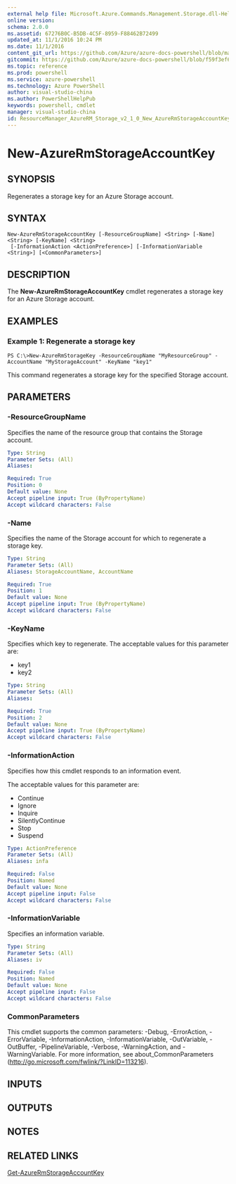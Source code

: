 ```yaml
---
external help file: Microsoft.Azure.Commands.Management.Storage.dll-Help.xml
online version: 
schema: 2.0.0
ms.assetid: 67276B0C-B5DB-4C5F-8959-F88462B72499
updated_at: 11/1/2016 10:24 PM
ms.date: 11/1/2016
content_git_url: https://github.com/Azure/azure-docs-powershell/blob/master/azureps-cmdlets-docs/ResourceManager/AzureRM.Storage/v2.1.0/New-AzureRmStorageAccountKey.md
gitcommit: https://github.com/Azure/azure-docs-powershell/blob/f59f3ef60bc592383812213e69fd77ba950759ed/azureps-cmdlets-docs/ResourceManager/AzureRM.Storage/v2.1.0/New-AzureRmStorageAccountKey.md
ms.topic: reference
ms.prod: powershell
ms.service: azure-powershell
ms.technology: Azure PowerShell
author: visual-studio-china
ms.author: PowerShellHelpPub
keywords: powershell, cmdlet
manager: visual-studio-china
id: ResourceManager_AzureRM_Storage_v2_1_0_New_AzureRmStorageAccountKey_md
---
```


# New-AzureRmStorageAccountKey

## SYNOPSIS
Regenerates a storage key for an Azure Storage account.

## SYNTAX

```
New-AzureRmStorageAccountKey [-ResourceGroupName] <String> [-Name] <String> [-KeyName] <String>
 [-InformationAction <ActionPreference>] [-InformationVariable <String>] [<CommonParameters>]
```

## DESCRIPTION
The **New-AzureRmStorageAccountKey** cmdlet regenerates a storage key for an Azure Storage account.

## EXAMPLES

### Example 1: Regenerate a storage key
```
PS C:\>New-AzureRmStorageKey -ResourceGroupName "MyResourceGroup" -AccountName "MyStorageAccount" -KeyName "key1"
```

This command regenerates a storage key for the specified Storage account.

## PARAMETERS

### -ResourceGroupName
Specifies the name of the resource group that contains the Storage account.

```yaml
Type: String
Parameter Sets: (All)
Aliases: 

Required: True
Position: 0
Default value: None
Accept pipeline input: True (ByPropertyName)
Accept wildcard characters: False
```

### -Name
Specifies the name of the Storage account for which to regenerate a storage key.

```yaml
Type: String
Parameter Sets: (All)
Aliases: StorageAccountName, AccountName

Required: True
Position: 1
Default value: None
Accept pipeline input: True (ByPropertyName)
Accept wildcard characters: False
```

### -KeyName
Specifies which key to regenerate.
The acceptable values for this parameter are:

- key1 
- key2

```yaml
Type: String
Parameter Sets: (All)
Aliases: 

Required: True
Position: 2
Default value: None
Accept pipeline input: True (ByPropertyName)
Accept wildcard characters: False
```

### -InformationAction
Specifies how this cmdlet responds to an information event.

The acceptable values for this parameter are:

- Continue
- Ignore
- Inquire
- SilentlyContinue
- Stop
- Suspend

```yaml
Type: ActionPreference
Parameter Sets: (All)
Aliases: infa

Required: False
Position: Named
Default value: None
Accept pipeline input: False
Accept wildcard characters: False
```

### -InformationVariable
Specifies an information variable.

```yaml
Type: String
Parameter Sets: (All)
Aliases: iv

Required: False
Position: Named
Default value: None
Accept pipeline input: False
Accept wildcard characters: False
```

### CommonParameters
This cmdlet supports the common parameters: -Debug, -ErrorAction, -ErrorVariable, -InformationAction, -InformationVariable, -OutVariable, -OutBuffer, -PipelineVariable, -Verbose, -WarningAction, and -WarningVariable. For more information, see about_CommonParameters (http://go.microsoft.com/fwlink/?LinkID=113216).

## INPUTS

## OUTPUTS

## NOTES

## RELATED LINKS

[Get-AzureRmStorageAccountKey](xref:ResourceManager/AzureRM.Storage/v2.1.0/Get-AzureRmStorageAccountKey.md)



